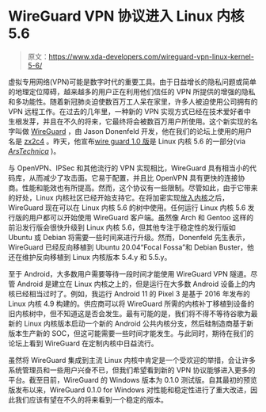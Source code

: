 # WireGuard VPN 协议进入 Linux 内核 5.6

> 原文：<https://www.xda-developers.com/wireguard-vpn-linux-kernel-5-6/>

虚拟专用网络(VPN)可能是数字时代的重要工具。由于日益增长的隐私问题或简单的地理定位障碍，越来越多的用户正在利用他们信任的 VPN 所提供的增强的隐私和多功能性。随着新冠肺炎迫使数百万工人呆在家里，许多人被迫使用公司拥有的 VPN 远程工作。在过去的几年里，一种新的 VPN 实现方式已经在技术爱好者中生根发芽，并且在不久的将来，它最终将会被数百万用户所使用。这个新实现的名字叫做 [WireGuard](https://www.xda-developers.com/wireguard-vpn-project-support-android-roms/) ，由 Jason Donenfeld 开发，他在我们的论坛上使用的用户名是 [zx2c4](https://forum.xda-developers.com/member.php?u=5434776) 。昨天，他宣布[wire guard 1.0 版](https://www.wireguard.com/known-limitations/)是 Linux 内核 5.6 的一部分(via [*ArsTechnica*](https://arstechnica.com/gadgets/2020/03/wireguard-vpn-makes-it-to-1-0-0-and-into-the-next-linux-kernel/) )。

与 OpenVPN、IPSec 和其他流行的 VPN 实现相比，WireGuard 具有相当小的代码库，从而减少了攻击面。它易于配置，并且比 OpenVPN 具有更快的连接协商。性能和能效也有所提高。然而，这个协议有一些限制。尽管如此，由于它带来的好处，Linux 内核社区已经开始支持它。在将加密实现[放入内核](https://lwn.net/Articles/802376/)之后，WireGuard 现在可以在 Linux 内核 5.6 的树中使用。任何运行 Linux 内核 5.6 发行版的用户都可以开始使用 WireGuard 客户端。虽然像 Arch 和 Gentoo 这样的前沿发行版会很快升级到 Linux 内核 5.6，但其他专注于稳定性的发行版如 Ubuntu 或 Debian 将需要一些时间来进行升级。然而，Donenfeld 先生表示，WireGuard 已经反向移植到 Ubuntu 20.04“Focal Fossa”和 Debian Buster，他还在维护反向移植到 Linux 内核版本 5.4.y 和 5.5.y。

至于 Android，大多数用户需要等待一段时间才能使用 WireGuard VPN 隧道。尽管 Android 是建立在 Linux 内核之上的，但是运行在大多数 Android 设备上的内核已经相当过时了。例如，我运行 Android 11 的 Pixel 3 是基于 2016 年发布的 Linux 内核 4.9 构建的。供应商可以将 WireGuard 所需的内核补丁移植到设备的旧内核树中，但不知道这是否会发生。最有可能的是，我们将不得不等待谷歌为最新的 Linux 内核版本启动一个新的 Android 公共内核分支，然后硅制造商基于新版本生产新的 SOC，但这可能需要一些时间才能发生。与此同时，期待在我们的论坛上看到 WireGuard 在定制内核中日益流行。

虽然将 WireGuard 集成到主流 Linux 内核中肯定是一个受欢迎的举措，会让许多系统管理员和一些用户兴奋不已，但我们希望看到新的 VPN 协议能够进入更多的平台。截至目前，WireGuard 的 Windows 版本为 0.1.0 测试版。自其最初的预览版发布以来，WireGuard 0.1.0 for Windows 对性能和稳定性进行了重大改进，因此我们应该有望在不久的将来看到一个稳定的版本。